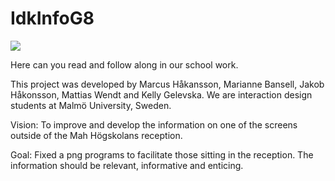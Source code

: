 # IdkInfoG8

![](http://)

Here can you read and follow along in our school work.

This project was developed by Marcus Håkansson, Marianne Bansell, Jakob Håkonsson, Mattias Wendt and Kelly Gelevska. We are interaction design students at Malmö University, Sweden.

Vision:
To improve and develop the information on one of the screens outside of the Mah Högskolans reception.

Goal:
Fixed a png programs to facilitate those sitting in the reception. The information should be relevant, informative and enticing.
